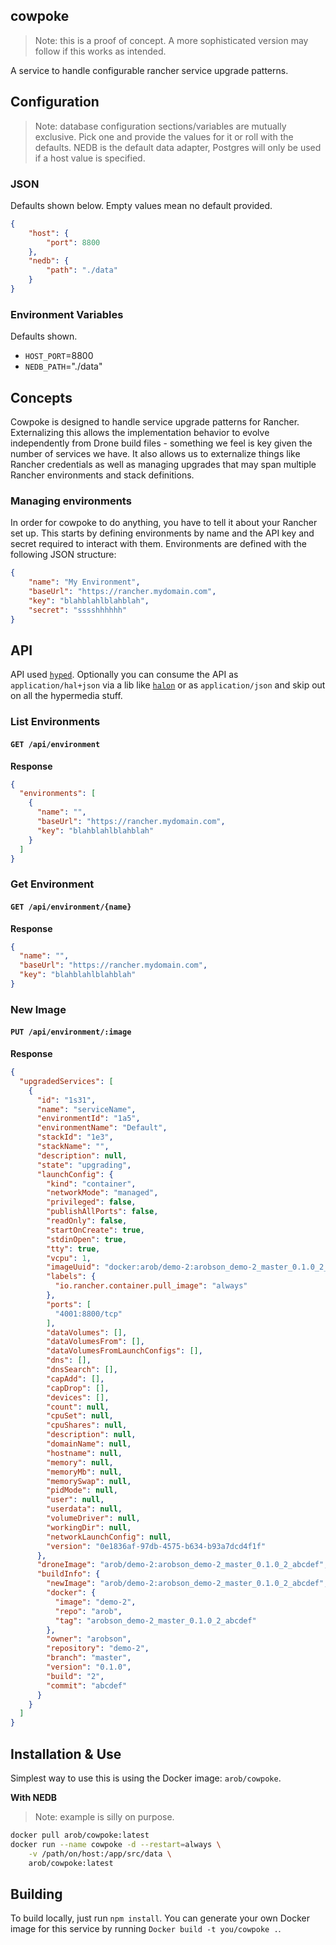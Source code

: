 ## cowpoke

> Note: this is a proof of concept. A more sophisticated version may follow if this works as intended.

A service to handle configurable rancher service upgrade patterns.

## Configuration

> Note: database configuration sections/variables are mutually exclusive. Pick one and provide the values for it or roll with the defaults. NEDB is the default data adapter, Postgres will only be used if a host value is specified.

### JSON
Defaults shown below. Empty values mean no default provided.
```json
{
	"host": {
		"port": 8800
	},
	"nedb": {
		"path": "./data"
	}
}
```

### Environment Variables
Defaults shown.

 * `HOST_PORT`=8800
 * `NEDB_PATH`="./data"

## Concepts
Cowpoke is designed to handle service upgrade patterns for Rancher. Externalizing this allows the implementation behavior to evolve independently from Drone build files - something we feel is key given the number of services we have. It also allows us to externalize things like Rancher credentials as well as managing upgrades that may span multiple Rancher environments and stack definitions.

### Managing environments
In order for cowpoke to do anything, you have to tell it about your Rancher set up. This starts by defining environments by name and the API key and secret required to interact with them. Environments are defined with the following JSON structure:

```json
{
	"name": "My Environment",
	"baseUrl": "https://rancher.mydomain.com",
	"key": "blahblahlblahblah",
	"secret": "sssshhhhhh"
}
```

## API
API used [`hyped`](https://github.com/LeanKit-Labs/hyped). Optionally you can consume the API as `application/hal+json` via a lib like [`halon`](https://github.com/LeanKit-Labs/halon) or as `application/json` and skip out on all the hypermedia stuff.

### List Environments

#### `GET /api/environment`

__Response__
```json
{
  "environments": [
    {
      "name": "",
      "baseUrl": "https://rancher.mydomain.com",
	  "key": "blahblahlblahblah"
    }
  ]
}
```

### Get Environment

#### `GET /api/environment/{name}`

__Response__
```json
{
  "name": "",
  "baseUrl": "https://rancher.mydomain.com",
  "key": "blahblahlblahblah"
}
```

### New Image

#### `PUT /api/environment/:image`

__Response__
```json
{
  "upgradedServices": [
    {
      "id": "1s31",
      "name": "serviceName",
      "environmentId": "1a5",
      "environmentName": "Default",
      "stackId": "1e3",
      "stackName": "",
      "description": null,
      "state": "upgrading",
      "launchConfig": {
        "kind": "container",
        "networkMode": "managed",
        "privileged": false,
        "publishAllPorts": false,
        "readOnly": false,
        "startOnCreate": true,
        "stdinOpen": true,
        "tty": true,
        "vcpu": 1,
        "imageUuid": "docker:arob/demo-2:arobson_demo-2_master_0.1.0_2_abcdef",
        "labels": {
          "io.rancher.container.pull_image": "always"
        },
        "ports": [
          "4001:8800/tcp"
        ],
        "dataVolumes": [],
        "dataVolumesFrom": [],
        "dataVolumesFromLaunchConfigs": [],
        "dns": [],
        "dnsSearch": [],
        "capAdd": [],
        "capDrop": [],
        "devices": [],
        "count": null,
        "cpuSet": null,
        "cpuShares": null,
        "description": null,
        "domainName": null,
        "hostname": null,
        "memory": null,
        "memoryMb": null,
        "memorySwap": null,
        "pidMode": null,
        "user": null,
        "userdata": null,
        "volumeDriver": null,
        "workingDir": null,
        "networkLaunchConfig": null,
        "version": "0e1836af-97db-4575-b634-b93a7dcd4f1f"
      },
      "droneImage": "arob/demo-2:arobson_demo-2_master_0.1.0_2_abcdef",
      "buildInfo": {
        "newImage": "arob/demo-2:arobson_demo-2_master_0.1.0_2_abcdef",
        "docker": {
          "image": "demo-2",
          "repo": "arob",
          "tag": "arobson_demo-2_master_0.1.0_2_abcdef"
        },
        "owner": "arobson",
        "repository": "demo-2",
        "branch": "master",
        "version": "0.1.0",
        "build": "2",
        "commit": "abcdef"
      }
    }
  ]
}
```

## Installation & Use
Simplest way to use this is using the Docker image: `arob/cowpoke`.

__With NEDB__
> Note: example is silly on purpose.

```bash
docker pull arob/cowpoke:latest
docker run --name cowpoke -d --restart=always \
	-v /path/on/host:/app/src/data \
	arob/cowpoke:latest
```

## Building
To build locally, just run `npm install`. You can generate your own Docker image for this service by running `Docker build -t you/cowpoke .`.
